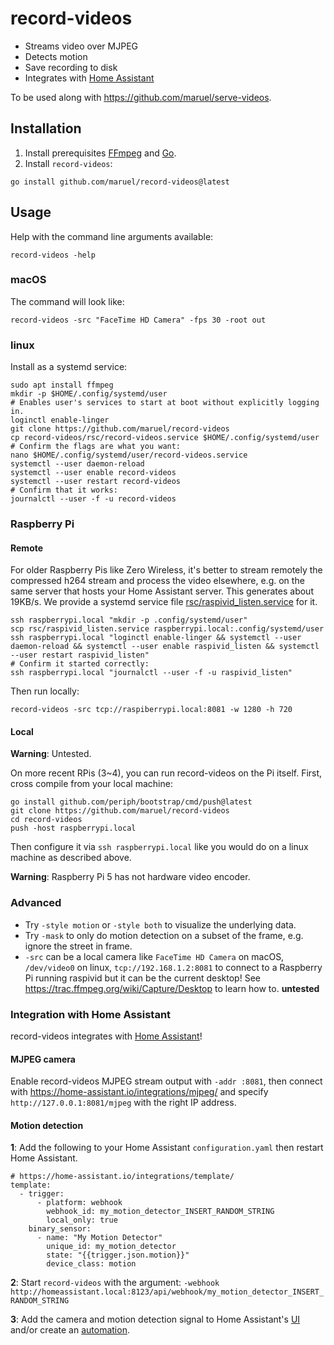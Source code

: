 # record-videos

- Streams video over MJPEG
- Detects motion
- Save recording to disk
- Integrates with [Home Assistant](#integration-with-home-assistant)

To be used along with https://github.com/maruel/serve-videos.


## Installation

1. Install prerequisites [FFmpeg](https://ffmpeg.org/download.html) and [Go](https://go.dev/dl).
2. Install `record-videos`:

```
go install github.com/maruel/record-videos@latest
```


## Usage

Help with the command line arguments available:

```
record-videos -help
```


### macOS

The command will look like:

```
record-videos -src "FaceTime HD Camera" -fps 30 -root out
```


### linux

Install as a systemd service:

```
sudo apt install ffmpeg
mkdir -p $HOME/.config/systemd/user
# Enables user's services to start at boot without explicitly logging in.
loginctl enable-linger
git clone https://github.com/maruel/record-videos
cp record-videos/rsc/record-videos.service $HOME/.config/systemd/user
# Confirm the flags are what you want:
nano $HOME/.config/systemd/user/record-videos.service
systemctl --user daemon-reload
systemctl --user enable record-videos
systemctl --user restart record-videos
# Confirm that it works:
journalctl --user -f -u record-videos
```


### Raspberry Pi


#### Remote

For older Raspberry Pis like Zero Wireless, it's better to stream remotely the
compressed h264 stream and process the video elsewhere, e.g. on the same server
that hosts your Home Assistant server. This generates about 19KB/s. We provide a
systemd service file
[rsc/raspivid_listen.service](https://github.com/maruel/record-videos/blob/main/rsc/raspivid_listen.service)
for it.

```
ssh raspberrypi.local "mkdir -p .config/systemd/user"
scp rsc/raspivid_listen.service raspberrypi.local:.config/systemd/user
ssh raspberrypi.local "loginctl enable-linger && systemctl --user daemon-reload && systemctl --user enable raspivid_listen && systemctl --user restart raspivid_listen"
# Confirm it started correctly:
ssh raspberrypi.local "journalctl --user -f -u raspivid_listen"
```

Then run locally:

```
record-videos -src tcp://raspiberrypi.local:8081 -w 1280 -h 720
```


#### Local

**Warning**: Untested.

On more recent RPis (3~4), you can run record-videos on the Pi itself. First,
cross compile from your local machine:

```
go install github.com/periph/bootstrap/cmd/push@latest
git clone https://github.com/maruel/record-videos
cd record-videos
push -host raspberrypi.local
```

Then configure it via `ssh raspberrypi.local` like you would do on a linux
machine as described above.

**Warning**: Raspberry Pi 5 has not hardware video encoder.


### Advanced

- Try `-style motion` or `-style both` to visualize the underlying data.
- Try `-mask` to only do motion detection on a subset of the frame, e.g. ignore
  the street in frame.
- `-src` can be a local camera like `FaceTime HD Camera` on macOS, `/dev/video0`
  on linux, `tcp://192.168.1.2:8081` to connect to a Raspberry Pi running
  raspivid but it can be the current desktop! See
  https://trac.ffmpeg.org/wiki/Capture/Desktop to learn how to. **untested**


### Integration with Home Assistant

record-videos integrates with [Home Assistant](https://home-assistant.io/)!


#### MJPEG camera

Enable record-videos MJPEG stream output with `-addr :8081`, then connect with
https://home-assistant.io/integrations/mjpeg/ and specify
`http://127.0.0.1:8081/mjpeg` with the right IP address.


#### Motion detection

**1**: Add the following to your Home Assistant `configuration.yaml` then
restart Home Assistant.

```
# https://home-assistant.io/integrations/template/
template:
  - trigger:
      - platform: webhook
        webhook_id: my_motion_detector_INSERT_RANDOM_STRING
        local_only: true
    binary_sensor:
      - name: "My Motion Detector"
        unique_id: my_motion_detector
        state: "{{trigger.json.motion}}"
        device_class: motion
```

**2**: Start `record-videos` with the argument:
  `-webhook http://homeassistant.local:8123/api/webhook/my_motion_detector_INSERT_RANDOM_STRING`

**3**: Add the camera and motion detection signal to Home Assistant's
[UI](https://home-assistant.io/dashboards/)
and/or create an [automation](https://home-assistant.io/docs/automation/).
